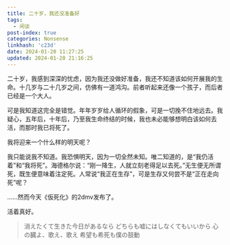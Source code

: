 ```yaml
---
title: 二十岁，我还没准备好
tags:
  - 闲谈
post-index: true
categories: Nonsense
linkhash: 'c23d'
date: 2024-01-20 11:27:25
updated: 2024-01-20 21:16:25
---
```


二十岁，我感到深深的忧虑，因为我还没做好准备，我还不知道该如何开展我的生命。十几岁与二十几岁之间，仿佛有一道鸿沟。前者听起来还像一个孩子，而后者已经是一个大人。

可是我知道这完全是错觉。年年岁岁给人循环的假象，可是一切挽不住地远去。我疑心，五年后，十年后，乃至我生命终结的时候，我也未必能够想明白该如何去活，而那时我已将死了。

我将迎来一个什么样的明天呢？

我只能说我不知道。我恐惧明天，因为一切全然未知。唯二知道的，是“我仍活着”和“我将死”。海德格尔说：“刚一降生，人就立刻老得足以去死。”无生便无所谓死，既生便意味着注定死。人常说“我正在生存”，可是生存又何尝不是“正在走向死”呢？

……然而今天《仮死化》的2dmv发布了。

活着真好。

 > 消えたくて生きた今日があるなら
 > どちらも嘘にはしなくてもいいから
 > 心の臓よ、歌え、歌え
 > 希望も希死も僕の鼓動